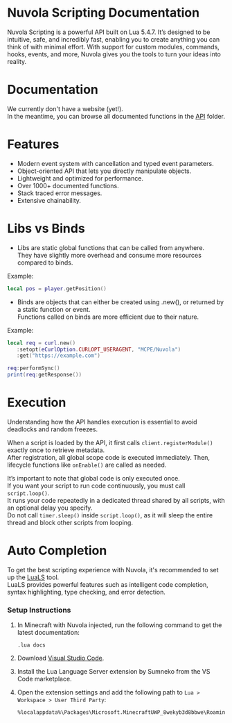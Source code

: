 # Nuvola Scripting Documentation

Nuvola Scripting is a powerful API built on Lua 5.4.7.
It’s designed to be intuitive, safe, and incredibly fast, enabling you to create anything you can think of with minimal effort.
With support for custom modules, commands, hooks, events, and more, Nuvola gives you the tools to turn your ideas into reality.

# Documentation

We currently don't have a website (yet!).  
In the meantime, you can browse all documented functions in the [API](API/) folder.

# Features
- Modern event system with cancellation and typed event parameters.
- Object-oriented API that lets you directly manipulate objects.
- Lightweight and optimized for performance.
- Over 1000+ documented functions.
- Stack traced error messages.
- Extensive chainability.

# Libs vs Binds

- Libs are static global functions that can be called from anywhere.  
   They have slightly more overhead and consume more resources compared to binds.

Example:
```lua
local pos = player.getPosition()
```

- Binds are objects that can either be created using .new(), or returned by a static function or event.  
   Functions called on binds are more efficient due to their nature.

Example:
```lua
local req = curl.new()
   :setopt(eCurlOption.CURLOPT_USERAGENT, "MCPE/Nuvola")
   :get("https://example.com")

req:performSync()
print(req:getResponse())
```

# Execution

Understanding how the API handles execution is essential to avoid deadlocks and random freezes.

When a script is loaded by the API, it first calls `client.registerModule()` exactly once to retrieve metadata.  
After registration, all global scope code is executed immediately. Then, lifecycle functions like `onEnable()` are called as needed.  

It’s important to note that global code is only executed once.  
If you want your script to run code continuously, you must call `script.loop()`.  
It runs your code repeatedly in a dedicated thread shared by all scripts, with an optional delay you specify.  
Do not call `timer.sleep()` inside `script.loop()`, as it will sleep the entire thread and block other scripts from looping.

# Auto Completion

To get the best scripting experience with Nuvola, it's recommended to set up the [LuaLS](https://github.com/LuaLS/lua-language-server) tool.  
LuaLS provides powerful features such as intelligent code completion, syntax highlighting, type checking, and error detection.

### Setup Instructions

1. In Minecraft with Nuvola injected, run the following command to get the latest documentation:  
   ```
   .lua docs
   ```

2. Download [Visual Studio Code](https://code.visualstudio.com/).

3. Install the Lua Language Server extension by Sumneko from the VS Code marketplace.

4. Open the extension settings and add the following path to `Lua > Workspace > User Third Party`:
   ```
   %localappdata%\Packages\Microsoft.MinecraftUWP_8wekyb3d8bbwe\RoamingState\Nuvola\Scripts\API
   ```